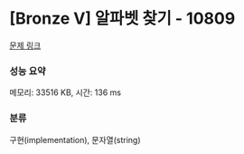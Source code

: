 # [Bronze V] 알파벳 찾기 - 10809 

[문제 링크](https://www.acmicpc.net/problem/10809) 

### 성능 요약

메모리: 33516 KB, 시간: 136 ms

### 분류

구현(implementation), 문자열(string)

